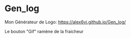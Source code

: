 # Gen_log

Mon Générateur de Logo:
https://alex6vi.github.io/Gen_log/


Le bouton "Gif" ramène de la fraicheur
